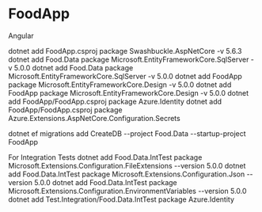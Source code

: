 # FoodApp
Angular

dotnet add FoodApp.csproj package Swashbuckle.AspNetCore -v 5.6.3
dotnet add Food.Data package Microsoft.EntityFrameworkCore.SqlServer -v 5.0.0
dotnet add Food.Data package Microsoft.EntityFrameworkCore.SqlServer -v 5.0.0
dotnet add FoodApp package  Microsoft.EntityFrameworkCore.Design -v 5.0.0
dotnet add FoodApp package  Microsoft.EntityFrameworkCore.Design -v 5.0.0
dotnet add FoodApp/FoodApp.csproj package Azure.Identity
dotnet add FoodApp/FoodApp.csproj package Azure.Extensions.AspNetCore.Configuration.Secrets


dotnet ef migrations add CreateDB --project Food.Data --startup-project FoodApp


For Integration Tests
dotnet add Food.Data.IntTest package Microsoft.Extensions.Configuration.FileExtensions --version 5.0.0
dotnet add Food.Data.IntTest package Microsoft.Extensions.Configuration.Json --version 5.0.0
dotnet add Food.Data.IntTest package Microsoft.Extensions.Configuration.EnvironmentVariables --version 5.0.0
dotnet add Test.Integration/Food.Data.IntTest package  Azure.Identity

